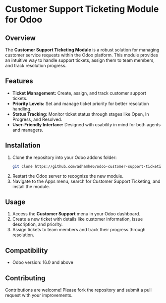 # Customer Support Ticketing Module for Odoo

## Overview
The **Customer Support Ticketing Module** is a robust solution for managing customer service requests within the Odoo platform. This module provides an intuitive way to handle support tickets, assign them to team members, and track resolution progress.

## Features
- **Ticket Management:** Create, assign, and track customer support tickets.
- **Priority Levels:** Set and manage ticket priority for better resolution handling.
- **Status Tracking:** Monitor ticket status through stages like Open, In Progress, and Resolved.
- **User-Friendly Interface:** Designed with usability in mind for both agents and managers.

## Installation
1. Clone the repository into your Odoo addons folder:
   ```bash
   git clone https://github.com/adhamhe6/odoo-customer-support-ticketing.git
   ```
2. Restart the Odoo server to recognize the new module.
3. Navigate to the Apps menu, search for Customer Support Ticketing, and install the module.

## Usage
1. Access the **Customer Support** menu in your Odoo dashboard.
2. Create a new ticket with details like customer information, issue description, and priority.
3. Assign tickets to team members and track their progress through resolution.

## Compatibility
- Odoo version: 16.0 and above

## Contributing
Contributions are welcome! Please fork the repository and submit a pull request with your improvements.